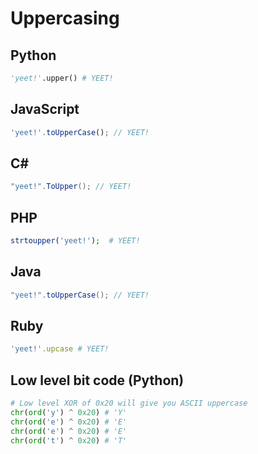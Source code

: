 # Uppercasing

## Python

```python
'yeet!'.upper() # YEET!
```

## JavaScript

```javascript
'yeet!'.toUpperCase(); // YEET!
```

## C#
 
```csharp
"yeet!".ToUpper(); // YEET!
```

## PHP

```php
strtoupper('yeet!');  # YEET!
```

## Java

```java
"yeet!".toUpperCase(); // YEET!
```

## Ruby

```ruby
'yeet!'.upcase # YEET!
```

## Low level bit code (Python)

```python
# Low level XOR of 0x20 will give you ASCII uppercase
chr(ord('y') ^ 0x20) # 'Y'
chr(ord('e') ^ 0x20) # 'E'
chr(ord('e') ^ 0x20) # 'E'
chr(ord('t') ^ 0x20) # 'T'
```

